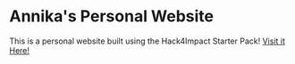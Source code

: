 # Annika's Personal Website
This is a personal website built using the Hack4Impact Starter Pack!
<You can add any description you want here.>
[Visit it Here!](https://AnnikaBytes.github.io)